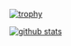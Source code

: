 [![trophy](https://github-profile-trophy.vercel.app/?username=alan-minchan-kim&theme=chalk&row=2&column=10)](https://github.com/ryo-ma/github-profile-trophy)

[![github stats](https://github-readme-stats.vercel.app/api?username=alan-minchan-kim&show_icons=true&theme=dracula)](https://github.com/shovelingpig)
